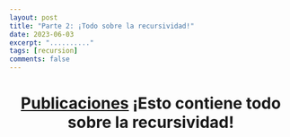 ```yaml
---
layout: post
title: "Parte 2: ¡Todo sobre la recursividad!"
date: 2023-06-03
excerpt: ".........."
tags: [recursion]
comments: false
---
```


<center> <h1> <b> <a href="https://josuerom.github.io/recursion/" target="_blank" title="Todo sobre la recursividad de A -> Z">Publicaciones</a> ¡Esto contiene todo sobre la recursividad! </b> <h1>
